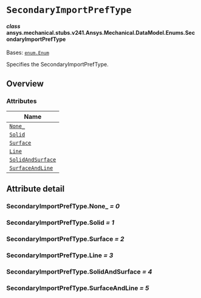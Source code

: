 # `SecondaryImportPrefType`

<a id="ansys.mechanical.stubs.v241.Ansys.Mechanical.DataModel.Enums.SecondaryImportPrefType"></a>

#### *class* ansys.mechanical.stubs.v241.Ansys.Mechanical.DataModel.Enums.SecondaryImportPrefType

Bases: [`enum.Enum`](https://docs.python.org/3/library/enum.html#enum.Enum)

Specifies the SecondaryImportPrefType.

<!-- !! processed by numpydoc !! -->

<a id="overview"></a>

## Overview

### Attributes

| Name |
| --------------------------------------------------------------- |
| [`None_`](#SecondaryImportPrefType.None_) |
| [`Solid`](#SecondaryImportPrefType.Solid) |
| [`Surface`](#SecondaryImportPrefType.Surface) |
| [`Line`](#SecondaryImportPrefType.Line) |
| [`SolidAndSurface`](#SecondaryImportPrefType.SolidAndSurface) |
| [`SurfaceAndLine`](#SecondaryImportPrefType.SurfaceAndLine) |

<a id="attribute-detail"></a>

## Attribute detail

<a id="SecondaryImportPrefType.None_"></a>

### SecondaryImportPrefType.None_ *= 0*

<a id="SecondaryImportPrefType.Solid"></a>

### SecondaryImportPrefType.Solid *= 1*

<a id="SecondaryImportPrefType.Surface"></a>

### SecondaryImportPrefType.Surface *= 2*

<a id="SecondaryImportPrefType.Line"></a>

### SecondaryImportPrefType.Line *= 3*

<a id="SecondaryImportPrefType.SolidAndSurface"></a>

### SecondaryImportPrefType.SolidAndSurface *= 4*

<a id="SecondaryImportPrefType.SurfaceAndLine"></a>

### SecondaryImportPrefType.SurfaceAndLine *= 5*


